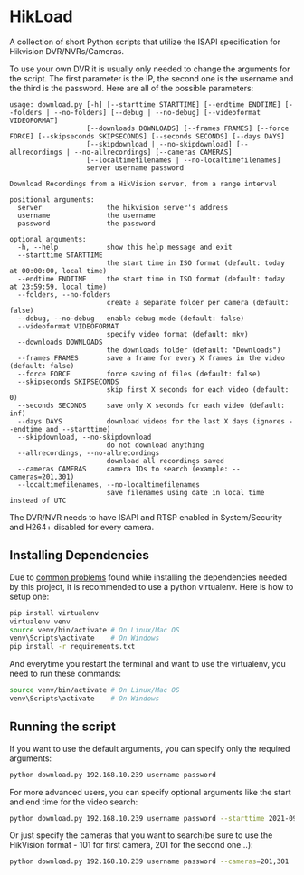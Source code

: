 # HikLoad

A collection of short Python scripts that utilize the ISAPI specification for Hikvision DVR/NVRs/Cameras.

To use your own DVR it is usually only needed to change the arguments for the script. The first parameter is the IP, the second one is the username and the third is the password. Here are all of the possible parameters:

```
usage: download.py [-h] [--starttime STARTTIME] [--endtime ENDTIME] [--folders | --no-folders] [--debug | --no-debug] [--videoformat VIDEOFORMAT]
                   [--downloads DOWNLOADS] [--frames FRAMES] [--force FORCE] [--skipseconds SKIPSECONDS] [--seconds SECONDS] [--days DAYS]
                   [--skipdownload | --no-skipdownload] [--allrecordings | --no-allrecordings] [--cameras CAMERAS]
                   [--localtimefilenames | --no-localtimefilenames]
                   server username password

Download Recordings from a HikVision server, from a range interval

positional arguments:
  server                the hikvision server's address
  username              the username
  password              the password

optional arguments:
  -h, --help            show this help message and exit
  --starttime STARTTIME
                        the start time in ISO format (default: today at 00:00:00, local time)
  --endtime ENDTIME     the start time in ISO format (default: today at 23:59:59, local time)
  --folders, --no-folders
                        create a separate folder per camera (default: false)
  --debug, --no-debug   enable debug mode (default: false)
  --videoformat VIDEOFORMAT
                        specify video format (default: mkv)
  --downloads DOWNLOADS
                        the downloads folder (default: "Downloads")
  --frames FRAMES       save a frame for every X frames in the video (default: false)
  --force FORCE         force saving of files (default: false)
  --skipseconds SKIPSECONDS
                        skip first X seconds for each video (default: 0)
  --seconds SECONDS     save only X seconds for each video (default: inf)
  --days DAYS           download videos for the last X days (ignores --endtime and --starttime)
  --skipdownload, --no-skipdownload
                        do not download anything
  --allrecordings, --no-allrecordings
                        download all recordings saved
  --cameras CAMERAS     camera IDs to search (example: --cameras=201,301)
  --localtimefilenames, --no-localtimefilenames
                        save filenames using date in local time instead of UTC
```

The DVR/NVR needs to have ISAPI and RTSP enabled in System/Security and H264+ disabled for every camera.

## Installing Dependencies

Due to [common problems](https://github.com/kkroening/ffmpeg-python/issues/174#issuecomment-561546739) found while installing the dependencies needed by this project, it is recommended to use a python virtualenv. Here is how to setup one:

```bash
pip install virtualenv
virtualenv venv
source venv/bin/activate # On Linux/Mac OS
venv\Scripts\activate    # On Windows
pip install -r requirements.txt
```

And everytime you restart the terminal and want to use the virtualenv, you need to run these commands:

```bash
source venv/bin/activate # On Linux/Mac OS
venv\Scripts\activate    # On Windows
```

## Running the script

If you want to use the default arguments, you can specify only the required arguments:

```bash
python download.py 192.168.10.239 username password
```

For more advanced users, you can specify optional arguments like the start and end time for the video search:

```bash
python download.py 192.168.10.239 username password --starttime 2021-09-19T03:00:00+03:00 --endtime 2021-09-20T04:00:00+00:00
```

Or just specify the cameras that you want to search(be sure to use the HikVision format - 101 for first camera, 201 for the second one...):

```bash
python download.py 192.168.10.239 username password --cameras=201,301
```